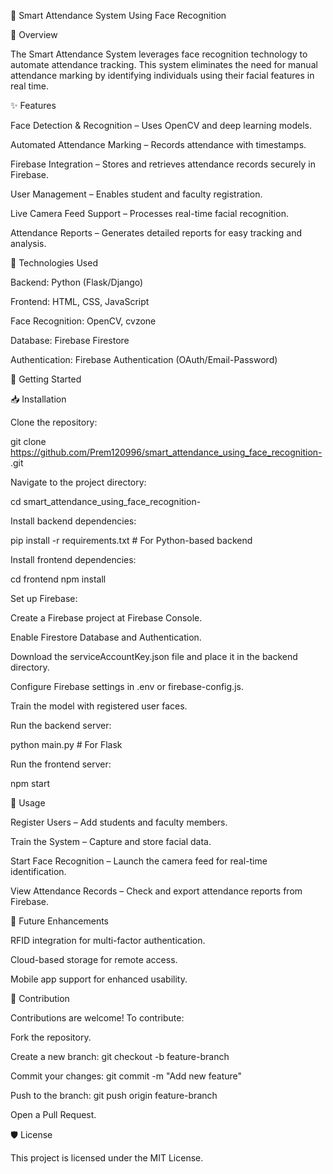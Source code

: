 🎯 Smart Attendance System Using Face Recognition

📝 Overview

The Smart Attendance System leverages face recognition technology to automate attendance tracking. This system eliminates the need for manual attendance marking by identifying individuals using their facial features in real time.

✨ Features

Face Detection & Recognition – Uses OpenCV and deep learning models.

Automated Attendance Marking – Records attendance with timestamps.

Firebase Integration – Stores and retrieves attendance records securely in Firebase.

User Management – Enables student and faculty registration.

Live Camera Feed Support – Processes real-time facial recognition.

Attendance Reports – Generates detailed reports for easy tracking and analysis.

🔧 Technologies Used

Backend: Python (Flask/Django) 

Frontend: HTML, CSS, JavaScript 

Face Recognition: OpenCV, cvzone

Database: Firebase Firestore

Authentication: Firebase Authentication (OAuth/Email-Password)

🚀 Getting Started

📥 Installation

Clone the repository:

git clone https://github.com/Prem120996/smart_attendance_using_face_recognition-
.git

Navigate to the project directory:

cd smart_attendance_using_face_recognition-

Install backend dependencies:

pip install -r requirements.txt  # For Python-based backend


Install frontend dependencies:

cd frontend
npm install

Set up Firebase:

Create a Firebase project at Firebase Console.

Enable Firestore Database and Authentication.

Download the serviceAccountKey.json file and place it in the backend directory.

Configure Firebase settings in .env or firebase-config.js.

Train the model with registered user faces.

Run the backend server:

python main.py  # For Flask

Run the frontend server:

npm start

📌 Usage

Register Users – Add students and faculty members.

Train the System – Capture and store facial data.

Start Face Recognition – Launch the camera feed for real-time identification.

View Attendance Records – Check and export attendance reports from Firebase.

🔮 Future Enhancements

RFID integration for multi-factor authentication.

Cloud-based storage for remote access.

Mobile app support for enhanced usability.

🤝 Contribution

Contributions are welcome! To contribute:

Fork the repository.

Create a new branch: git checkout -b feature-branch

Commit your changes: git commit -m "Add new feature"

Push to the branch: git push origin feature-branch

Open a Pull Request.

🛡️ License

This project is licensed under the MIT License.

